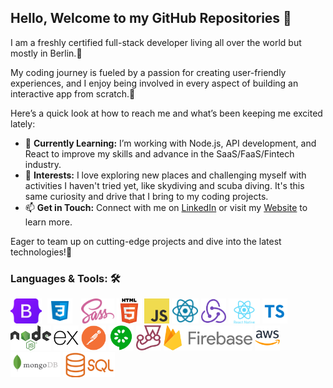 <!--

- 🔭 I’m currently working on ...
- 🌱 I’m currently learning ...
- 👯 I’m looking to collaborate on ...
- 🤔 I’m looking for help with ...
- 💬 Ask me about ...
- 📫 How to reach me: ...
- 😄 Pronouns: ...
- ⚡ Fun fact: ...
-->

## Hello, Welcome to my GitHub Repositories 👋


I am a freshly certified full-stack developer living all over the world but mostly in Berlin.💚

My coding journey is fueled by a passion for creating user-friendly experiences, and I enjoy being involved in every aspect of building an interactive app from scratch.🔅


Here’s a quick look at how to reach me and what’s been keeping me excited lately:

- 🌱 **Currently Learning:** I’m working with Node.js, API development, and React to improve my skills and advance in the SaaS/FaaS/Fintech industry.
- 🎵 **Interests:** I love exploring new places and challenging myself with activities I haven't tried yet, like skydiving and scuba diving. It's this same curiosity and drive that I bring to my coding projects.
- 📫 **Get in Touch:** Connect with me on [LinkedIn](https://www.linkedin.com/in/alina-leinweber/) or visit my [Website](https://alinalein.github.io/portfolio_beta/) to learn more.

Eager to team up on cutting-edge projects and dive into the latest technologies!👯


### Languages & Tools: 🛠️

<p>
  <img src="https://raw.githubusercontent.com/alinalein/alinalein/refs/heads/main/svgs/Bootstrap.svg" alt="Bootstrap"  height="40" style="margin-right: 5px;"/>
  <img src="https://raw.githubusercontent.com/alinalein/alinalein/refs/heads/main/svgs/CSS.svg" alt="CSS"  height="40" style="margin-right: 10px;"/>
    <img src="https://raw.githubusercontent.com/alinalein/alinalein/refs/heads/main/svgs/sass-1.svg" alt="SASS"  height="40"/>
   <img src="https://raw.githubusercontent.com/alinalein/alinalein/refs/heads/main/svgs/HTML5.svg" alt="HTML"  height="40"/>
   <img src="https://raw.githubusercontent.com/alinalein/alinalein/refs/heads/main/svgs/JavaScript.svg" alt="JavaScript"  height="40"/>
     <img src="https://raw.githubusercontent.com/alinalein/alinalein/refs/heads/main/svgs/React.svg" alt="React"  height="40"/>
        <img src="https://raw.githubusercontent.com/alinalein/alinalein/refs/heads/main/svgs/Redux.svg" alt="Redux"  height="40"/>
        <img src="https://raw.githubusercontent.com/alinalein/alinalein/refs/heads/main/svgs/ReactNative.svg" alt="ReactNative"  height="40"/
    <img src="https://raw.githubusercontent.com/alinalein/alinalein/refs/heads/main/svgs/Angular.svg" alt="Angular"  height="40"/>
     <img src="https://raw.githubusercontent.com/alinalein/alinalein/refs/heads/main/svgs/Typescript.svg" alt="Typescript"  height="40"/>
        <img src="https://raw.githubusercontent.com/alinalein/alinalein/refs/heads/main/svgs/Node_js.svg" alt="Node"  height="40"/>
    <img src="https://raw.githubusercontent.com/alinalein/alinalein/refs/heads/main/svgs/Express.svg" alt="Express" height="40"/>
          <img src="https://raw.githubusercontent.com/alinalein/alinalein/refs/heads/main/svgs/Postman.svg" alt="Postman"  height="40"/>
 <img src="https://raw.githubusercontent.com/alinalein/alinalein/refs/heads/main/svgs/Cucumber.svg" alt="Cucumber" height="40"/>
    <img src="https://raw.githubusercontent.com/alinalein/alinalein/refs/heads/main/svgs/Jest.svg" alt="Jest"  height="40"/>
   <img src="https://raw.githubusercontent.com/alinalein/alinalein/refs/heads/main/svgs/Firebase.svg" alt="Firebase" height="40"/>
<img src="https://raw.githubusercontent.com/alinalein/alinalein/refs/heads/main/svgs/AWS.svg" alt="AWS"  height="40"/>
    <img src="https://raw.githubusercontent.com/alinalein/alinalein/refs/heads/main/svgs/MongoDB.svg" alt="MongoBD"  height="40"/>
   <img src="https://raw.githubusercontent.com/alinalein/alinalein/refs/heads/main/svgs/Sql.svg" alt="SQL"  height="40"/>
</p>


